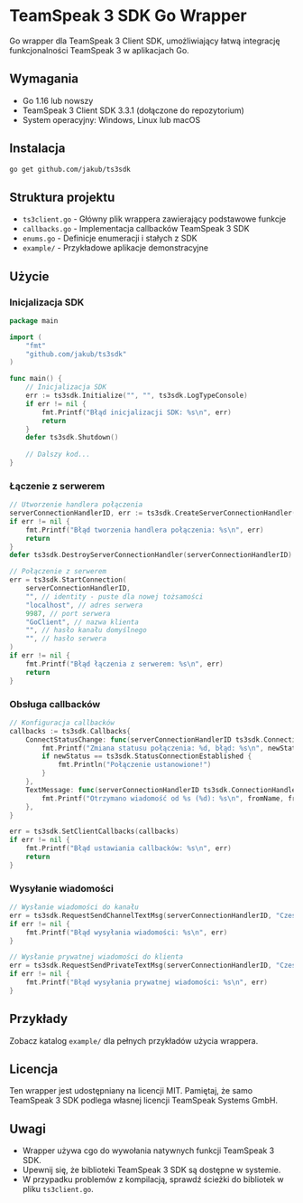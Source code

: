 # TeamSpeak 3 SDK Go Wrapper

Go wrapper dla TeamSpeak 3 Client SDK, umożliwiający łatwą integrację funkcjonalności TeamSpeak 3 w aplikacjach Go.

## Wymagania

- Go 1.16 lub nowszy
- TeamSpeak 3 Client SDK 3.3.1 (dołączone do repozytorium)
- System operacyjny: Windows, Linux lub macOS

## Instalacja

```bash
go get github.com/jakub/ts3sdk
```

## Struktura projektu

- `ts3client.go` - Główny plik wrappera zawierający podstawowe funkcje
- `callbacks.go` - Implementacja callbacków TeamSpeak 3 SDK
- `enums.go` - Definicje enumeracji i stałych z SDK
- `example/` - Przykładowe aplikacje demonstracyjne

## Użycie

### Inicjalizacja SDK

```go
package main

import (
    "fmt"
    "github.com/jakub/ts3sdk"
)

func main() {
    // Inicjalizacja SDK
    err := ts3sdk.Initialize("", "", ts3sdk.LogTypeConsole)
    if err != nil {
        fmt.Printf("Błąd inicjalizacji SDK: %s\n", err)
        return
    }
    defer ts3sdk.Shutdown()
    
    // Dalszy kod...
}
```

### Łączenie z serwerem

```go
// Utworzenie handlera połączenia
serverConnectionHandlerID, err := ts3sdk.CreateServerConnectionHandler()
if err != nil {
    fmt.Printf("Błąd tworzenia handlera połączenia: %s\n", err)
    return
}
defer ts3sdk.DestroyServerConnectionHandler(serverConnectionHandlerID)

// Połączenie z serwerem
err = ts3sdk.StartConnection(
    serverConnectionHandlerID,
    "", // identity - puste dla nowej tożsamości
    "localhost", // adres serwera
    9987, // port serwera
    "GoClient", // nazwa klienta
    "", // hasło kanału domyślnego
    "", // hasło serwera
)
if err != nil {
    fmt.Printf("Błąd łączenia z serwerem: %s\n", err)
    return
}
```

### Obsługa callbacków

```go
// Konfiguracja callbacków
callbacks := ts3sdk.Callbacks{
    ConnectStatusChange: func(serverConnectionHandlerID ts3sdk.ConnectionHandlerID, newStatus ts3sdk.ConnectStatus, errorNumber ts3sdk.Error) {
        fmt.Printf("Zmiana statusu połączenia: %d, błąd: %s\n", newStatus, errorNumber)
        if newStatus == ts3sdk.StatusConnectionEstablished {
            fmt.Println("Połączenie ustanowione!")
        }
    },
    TextMessage: func(serverConnectionHandlerID ts3sdk.ConnectionHandlerID, targetMode int, toID uint64, fromID ts3sdk.ClientID, fromName string, fromUniqueIdentifier string, message string) {
        fmt.Printf("Otrzymano wiadomość od %s (%d): %s\n", fromName, fromID, message)
    },
}

err = ts3sdk.SetClientCallbacks(callbacks)
if err != nil {
    fmt.Printf("Błąd ustawiania callbacków: %s\n", err)
    return
}
```

### Wysyłanie wiadomości

```go
// Wysłanie wiadomości do kanału
err = ts3sdk.RequestSendChannelTextMsg(serverConnectionHandlerID, "Cześć wszystkim!", channelID)
if err != nil {
    fmt.Printf("Błąd wysyłania wiadomości: %s\n", err)
}

// Wysłanie prywatnej wiadomości do klienta
err = ts3sdk.RequestSendPrivateTextMsg(serverConnectionHandlerID, "Cześć!", clientID)
if err != nil {
    fmt.Printf("Błąd wysyłania prywatnej wiadomości: %s\n", err)
}
```

## Przykłady

Zobacz katalog `example/` dla pełnych przykładów użycia wrappera.

## Licencja

Ten wrapper jest udostępniany na licencji MIT. Pamiętaj, że samo TeamSpeak 3 SDK podlega własnej licencji TeamSpeak Systems GmbH.

## Uwagi

- Wrapper używa cgo do wywołania natywnych funkcji TeamSpeak 3 SDK.
- Upewnij się, że biblioteki TeamSpeak 3 SDK są dostępne w systemie.
- W przypadku problemów z kompilacją, sprawdź ścieżki do bibliotek w pliku `ts3client.go`.
